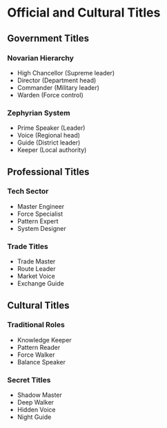 # Official and Cultural Titles

## Government Titles

### Novarian Hierarchy
- High Chancellor (Supreme leader)
- Director (Department head)
- Commander (Military leader)
- Warden (Force control)

### Zephyrian System
- Prime Speaker (Leader)
- Voice (Regional head)
- Guide (District leader)
- Keeper (Local authority)

## Professional Titles

### Tech Sector
- Master Engineer
- Force Specialist
- Pattern Expert
- System Designer

### Trade Titles
- Trade Master
- Route Leader
- Market Voice
- Exchange Guide

## Cultural Titles

### Traditional Roles
- Knowledge Keeper
- Pattern Reader
- Force Walker
- Balance Speaker

### Secret Titles
- Shadow Master
- Deep Walker
- Hidden Voice
- Night Guide
